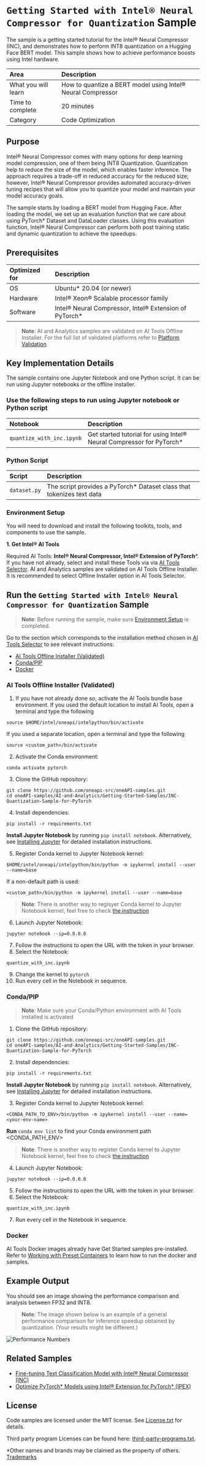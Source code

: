 # `Getting Started with Intel® Neural Compressor for Quantization` Sample

The sample is a getting started tutorial for the Intel® Neural Compressor (INC), and demonstrates how to perform INT8 quantization on a Hugging Face BERT model. This sample shows how to achieve performance boosts using Intel hardware.

| Area                  | Description
|:---                   |:---
| What you will learn   | How to quantize a BERT model using Intel® Neural Compressor
| Time to complete      | 20 minutes
| Category              | Code Optimization

## Purpose

Intel® Neural Compressor comes with many options for deep learning model compression, one of them being INT8 Quantization. Quantization help to reduce the size of the model, which enables faster inference. The approach requires a trade-off in reduced accuracy for the reduced size; however, Intel® Neural Compressor provides automated accuracy-driven tuning recipes that will allow you to quantize your model and maintain your model accuracy goals.

The sample starts by loading a BERT model from Hugging Face. After loading the model, we set up an evaluation function that we care about using PyTorch* Dataset and DataLoader classes. Using this evaluation function, Intel® Neural Compressor can perform both post training static and dynamic quantization to achieve the speedups.

## Prerequisites

| Optimized for           | Description
|:---                     |:---
| OS                      | Ubuntu* 20.04 (or newer)
| Hardware                | Intel® Xeon® Scalable processor family
| Software                | Intel® Neural Compressor, Intel® Extension of PyTorch*

> **Note**: AI and Analytics samples are validated on AI Tools Offline Installer. For the full list of validated platforms refer to [Platform Validation](https://github.com/oneapi-src/oneAPI-samples/tree/master?tab=readme-ov-file#platform-validation).

## Key Implementation Details
The sample contains one Jupyter Notebook and one Python script. It can be run using Jupyter notebooks or the offline installer.

### Use the following steps to run using Jupyter notebook or Python script

|Notebook                  |Description
|:---                      |:---
|`quantize_with_inc.ipynb` | Get started tutorial for using Intel® Neural Compressor for PyTorch*

### Python Script

|Script                    |Description
|:---                      |:---
|`dataset.py`              | The script provides a PyTorch* Dataset class that tokenizes text data 

### Environment Setup

You will need to download and install the following toolkits, tools, and components to use the sample.

**1. Get Intel® AI Tools**

Required AI Tools: **Intel® Neural Compressor, Intel® Extension of PyTorch***. 
<br>If you have not already, select and install these Tools via via [AI Tools Selector](https://www.intel.com/content/www/us/en/developer/topic-technology/artificial-intelligence/frameworks-tools-selector.html). AI and Analytics samples are validated on AI Tools Offline Installer. It is recommended to select Offline Installer option in AI Tools Selector.

## Run the `Getting Started with Intel® Neural Compressor for Quantization` Sample 

>**Note**: Before running the sample, make sure [Environment Setup](https://github.com/oneapi-src/oneAPI-samples/tree/master/AI-and-Analytics/Getting-Started-Samples/INC-Quantization-Sample-for-PyTorch#environment-setup) is completed.

Go to the section which corresponds to the installation method chosen in [AI Tools Selector](https://www.intel.com/content/www/us/en/developer/topic-technology/artificial-intelligence/frameworks-tools-selector.html) to see relevant instructions:
* [AI Tools Offline Installer (Validated)](#ai-tools-offline-installer-validated)
* [Conda/PIP](#condapip) 
* [Docker](#docker)

### AI Tools Offline Installer (Validated)  
1. If you have not already done so, activate the AI Tools bundle base environment. 
If you used the default location to install AI Tools, open a terminal and type the following
```
source $HOME/intel/oneapi/intelpython/bin/activate
```
If you used a separate location, open a terminal and type the following
```
source <custom_path>/bin/activate
```
2. Activate the Conda environment:
```
conda activate pytorch
``` 
3. Clone the GitHub repository:
``` 
git clone https://github.com/oneapi-src/oneAPI-samples.git
cd oneAPI-samples/AI-and-Analytics/Getting-Started-Samples/INC-Quantization-Sample-for-PyTorch
```
4. Install dependencies:
```
pip install -r requirements.txt
```
**Install Jupyter Notebook** by running `pip install notebook`. Alternatively, see [Installing Jupyter](https://jupyter.org/install) for detailed installation instructions.

5. Register Conda kernel to Jupyter Notebook kernel:
```
$HOME/intel/oneapi/intelpython/bin/python -m ipykernel install --user --name=base
```
If a non-default path is used:
```
<custom_path>/bin/python -m ipykernel install --user --name=base
```
> **Note**: There is another way to regisyer Conda kernel to Jupyter Notebook kernel, feel free to check [the instruction](https://github.com/IntelAI/models/tree/master/docs/notebooks/perf_analysis#option-1-conda-environment-creation)
6. Launch Jupyter Notebook: 
```
jupyter notebook --ip=0.0.0.0
```
7. Follow the instructions to open the URL with the token in your browser.
8. Select the Notebook:
```
quantize_with_inc.ipynb
```
9. Change the kernel to `pytorch`
10. Run every cell in the Notebook in sequence.

### Conda/PIP
> **Note**: Make sure your Conda/Python environment with AI Tools installed is activated
1. Clone the GitHub repository:
``` 
git clone https://github.com/oneapi-src/oneAPI-samples.git
cd oneAPI-samples/AI-and-Analytics/Getting-Started-Samples/INC-Quantization-Sample-for-PyTorch
```
2. Install dependencies:
```
pip install -r requirements.txt
```
**Install Jupyter Notebook** by running `pip install notebook`. Alternatively, see [Installing Jupyter](https://jupyter.org/install) for detailed installation instructions.

3. Register Conda kernel to Jupyter Notebook kernel:
```
<CONDA_PATH_TO_ENV>/bin/python -m ipykernel install --user --name=<your-env-name>
```
**Run** `conda env list` to find your Conda environment path <CONDA_PATH_ENV>
> **Note**: There is another way to register Conda kernel to Jupyter Notebook kernel, feel free to check [the instruction](https://github.com/IntelAI/models/tree/master/docs/notebooks/perf_analysis#option-1-conda-environment-creation)
4. Launch Jupyter Notebook: 
```
jupyter notebook --ip=0.0.0.0
```
5. Follow the instructions to open the URL with the token in your browser.
6. Select the Notebook:
```
quantize_with_inc.ipynb
```
7. Run every cell in the Notebook in sequence.

### Docker
AI Tools Docker images already have Get Started samples pre-installed. Refer to [Working with Preset Containers](https://github.com/intel/ai-containers/tree/main/preset) to learn how to run the docker and samples.
 
## Example Output
You should see an image showing the performance comparison and analysis between FP32 and INT8.
>**Note**: The image shown below is an example of a general performance comparison for inference speedup obtained by quantization. (Your results might be different.)

![Performance Numbers](images/inc_speedup.png)
## Related Samples
* [Fine-tuning Text Classification Model with Intel® Neural Compressor (INC)](https://github.com/oneapi-src/oneAPI-samples/tree/master/AI-and-Analytics/Features-and-Functionality/INC_QuantizationAwareTraining_TextClassification)
* [Optimize PyTorch* Models using Intel® Extension for PyTorch* (IPEX)](https://github.com/oneapi-src/oneAPI-samples/tree/master/AI-and-Analytics/Features-and-Functionality/INC_QuantizationAwareTraining_TextClassification)
## License

Code samples are licensed under the MIT license. See
[License.txt](https://github.com/oneapi-src/oneAPI-samples/blob/master/License.txt) for details.

Third party program Licenses can be found here: [third-party-programs.txt](https://github.com/oneapi-src/oneAPI-samples/blob/master/third-party-programs.txt).

*Other names and brands may be claimed as the property of others. [Trademarks](https://www.intel.com/content/www/us/en/legal/trademarks.html)
